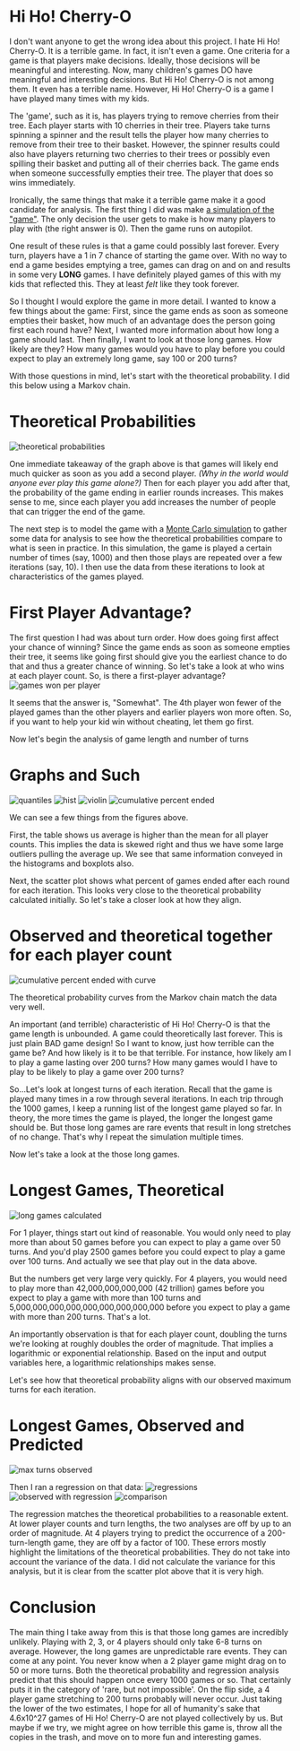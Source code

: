# Hi Ho! Cherry-O
I don't want anyone to get the wrong idea about this project. I hate Hi Ho! Cherry-O. It is a terrible game. In fact, it isn't even a game. One criteria for a game is that players make decisions. Ideally, those decisions will be meaningful and interesting. Now, many children's games DO have meaningful and interesting decisions. But Hi Ho! Cherry-O is not among them. It even has a terrible name. However, Hi Ho! Cherry-O is a game I have played many times with my kids. 

The 'game', such as it is, has players trying to remove cherries from their tree. Each player starts with 10 cherries in their tree. Players take turns spinning a spinner and the result tells the player how many cherries to remove from their tree to their basket. However, the spinner results could also have players returning two cherries to their trees or possibly even spilling their basket and putting all of their cherries back. The game ends when someone successfully empties their tree. The player that does so wins immediately.

Ironically, the same things that make it a terrible game make it a good candidate for analysis. The first thing I did was make [a simulation of the "game"](https://github.com/amitschelen/hi_ho_cherry_o/blob/main/hi_ho_cherry_o_game.py). The only decision the user gets to make is how many players to play with (the right answer is 0). Then the game runs on autopilot.

One result of these rules is that a game could possibly last forever. Every turn, players have a 1 in 7 chance of starting the game over. With no way to end a game besides emptying a tree, games can drag on and on and results in some very **LONG** games. I have definitely played games of this with my kids that reflected this. They at least *felt* like they took forever. 

So I thought I would explore the game in more detail. I wanted to know a few things about the game:
First, since the game ends as soon as someone empties their basket, how much of an advantage does the person going first each round have?
Next, I wanted more information about how long a game should last. 
Then finally, I want to look at those long games. How likely are they? How many games would you have to play before you could expect to play an extremely long game, say 100 or 200 turns?

With those questions in mind, let's start with the theoretical probability. I did this below using a Markov chain.

# Theoretical Probabilities

![theoretical probabilities](https://github.com/amitschelen/hi_ho_cherry_o/blob/main/01%20theoretical%20probabilities.png)

One immediate takeaway of the graph above is that games will likely end much quicker as soon as you add a second player. *(Why in the world would anyone ever play this game alone?)* Then for each player you add after that, the probability of the game ending in earlier rounds increases. This makes sense to me, since each player you add increases the number of people that can trigger the end of the game. 

The next step is to model the game with a [Monte Carlo simulation](https://github.com/amitschelen/hi_ho_cherry_o/blob/main/Hi%20Ho!%20Cherry-O%20stats.py) to gather some data for analysis to see how the theoretical probabilities compare to what is seen in practice. In this simulation, the game is played a certain number of times (say, 1000) and then those plays are repeated over a few iterations (say, 10). I then use the data from these iterations to look at characteristics of the games played.
# First Player Advantage?
The first question I had was about turn order. How does going first affect your chance of winning? Since the game ends as soon as someone empties their tree, it seems like going first should give you the earliest chance to do that and thus a greater chance of winning. So let's take a look at who wins at each player count.
So, is there a first-player advantage? 
![games won per player](https://github.com/amitschelen/hi_ho_cherry_o/blob/main/02%20games%20won%20per%20player.png)

It seems that the answer is, "Somewhat". The 4th player won fewer of the played games than the other players and earlier players won more often. So, if you want to help your kid win without cheating, let them go first.


Now let's begin the analysis of game length and number of turns
# Graphs and Such
![quantiles](https://github.com/amitschelen/hi_ho_cherry_o/blob/main/03%20quantiles.png)
![hist](https://github.com/amitschelen/hi_ho_cherry_o/blob/main/04%20distribution%20of%20game%20lengths%20hist.png)
![violin](https://github.com/amitschelen/hi_ho_cherry_o/blob/main/05%20distribution%20of%20game%20lengths%20violin.png)
![cumulative percent ended](https://github.com/amitschelen/hi_ho_cherry_o/blob/main/07%20cumulative%20percent%20of%20games%20ended.png)

We can see a few things from the figures above. 

First, the table shows us average is higher than the mean for all player counts. This implies the data is skewed right and thus we have some large outliers pulling the average up. We see that same information conveyed in the histograms and boxplots also.

Next, the scatter plot shows what percent of games ended after each round for each iteration. This looks very close to the theoretical probability calculated initially. So let's take a closer look at how they align.

# Observed and theoretical together for each player count
![cumulative percent ended with curve](https://github.com/amitschelen/hi_ho_cherry_o/blob/main/06%20cumulative%20percent%20of%20games%20ended%20with%20theoretical%20curve.png)

The theoretical probability curves from the Markov chain match the data very well. 

An important (and terrible) characteristic of Hi Ho! Cherry-O is that the game length is unbounded. A game could theoretically last forever. This is just plain BAD game design! So I want to know, just how terrible can the game be? And how likely is it to be that terrible. For instance, how likely am I to play a game lasting over 200 turns? How many games would I have to play to be likely to play a game over 200 turns?

So...Let's look at longest turns of each iteration. Recall that the game is played many times in a row through several iterations. In each trip through the 1000 games, I keep a running list of the longest game played so far. In theory, the more times the game is played, the longer the longest game should be. But those long games are rare events that result in long stretches of no change. That's why I repeat the simulation multiple times. 

Now let's take a look at the those long games.

# Longest Games, Theoretical
![long games calculated](https://github.com/amitschelen/hi_ho_cherry_o/blob/main/08%20theoretical%20predictions.png)

For 1 player, things start out kind of reasonable. You would only need to play more than about 50 games before you can expect to play a game over 50 turns. And you'd play 2500 games before you could expect to play a game over 100 turns. And actually we see that play out in the data above.

But the numbers get very large very quickly. For 4 players, you would need to play more than 42,000,000,000,000 (42 trillion) games before you expect to play a game with more than 100 turns and 5,000,000,000,000,000,000,000,000,000 before you expect to play a game with more than 200 turns. That's a lot.

An importantly observation is that for each player count, doubling the turns we're looking at roughly doubles the order of magnitude. That implies a logarithmic or exponential relationship. Based on the input and output variables here, a logarithmic relationships makes sense.

Let's see how that theoretical probability aligns with our observed maximum turns for each iteration.

# Longest Games, Observed and Predicted
![max turns observed](https://github.com/amitschelen/hi_ho_cherry_o/blob/main/09%20max%20turns%20observed.png)

Then I ran a regression on that data:
![regressions](https://github.com/amitschelen/hi_ho_cherry_o/blob/main/10%20regressions.png)
![observed with regression](https://github.com/amitschelen/hi_ho_cherry_o/blob/main/11%20max%20turns%20observed%20with%20regression.png)
![comparison](https://github.com/amitschelen/hi_ho_cherry_o/blob/main/12%20comparison.png)

The regression matches the theoretical probabilities to a reasonable extent. At lower player counts and turn lengths, the two analyses are off by up to an order of magnitude. At 4 players trying to predict the occurrence of a 200-turn-length game, they are off by a factor of 100. These errors mostly highlight the limitations of the theoretical probabilities. They do not take into account the variance of the data. I did not calculate the variance for this analysis, but it is clear from the scatter plot above that it is very high.

# Conclusion
The main thing I take away from this is that those long games are incredibly unlikely. Playing with 2, 3, or 4 players should only take 6-8 turns on average. However, the long games are unpredictable rare events. They can come at any point. You never know when a 2 player game might drag on to 50 or more turns. Both the theoretical probability and regression analysis predict that this should happen once every 1000 games or so. That certainly puts it in the category of 'rare, but not impossible'. On the flip side, a 4 player game stretching to 200 turns probably will never occur. Just taking the lower of the two estimates, I hope for all of humanity's sake that 4.6x10^27 games of Hi Ho! Cherry-O are not played collectively by us. But maybe if we try, we might agree on how terrible this game is, throw all the copies in the trash, and move on to more fun and interesting games.

